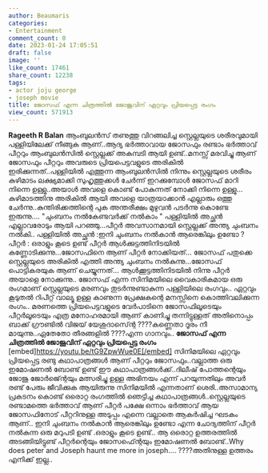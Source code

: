 ```yaml
---
author: Beaumaris
categories:
- Entertainment
comment_count: 0
date: 2023-01-24 17:05:51
draft: false
image: ''
like_count: 17461
share_count: 12238
tags:
- actor joju george
- joseph movie
title: ജോസഫ് എന്ന ചിത്രത്തിൽ ജോജുവിന് ഏറ്റവും പ്രിയപ്പെട്ട രംഗം
view_count: 571913
---
```


**Rageeth R Balan** ആംബുലൻസ് തണുത്തു വിറങ്ങലിച്ച സ്റ്റെല്ലയുടെ ശരീരവുമായി പള്ളിയിലേക്ക് നീങ്ങുക ആണ്..ആദ്യ ഭർത്താവായ ജോസഫും രണ്ടാം ഭർത്താവ് പീറ്ററും ആംബുലൻസിൽ സ്റ്റെല്ലക്ക് അകമ്പടി ആയി ഉണ്ട്..മനസ്സ് മരവിച്ചു ആണ് ജോസഫും പീറ്ററും അവരുടെ പ്രിയപെട്ടവളുടെ അരികിൽ ഇരിക്കുന്നത്..പള്ളിയിൽ എത്തുന്ന ആംബുലൻസിൽ നിന്നും സ്റ്റെല്ലയുടെ ശരീരം കുഴിമാടം ലക്ഷ്യമാക്കി സുഹൃത്തുക്കൾ ചേർന്ന് ഇറക്കുമ്പോൾ ജോസഫ് മാറി നിന്നെ ഉള്ളു..അയാൾ അവളെ കൊണ്ട് പോകുന്നത് നോക്കി നിന്നെ ഉള്ളു... കുഴിമാടത്തിനു അരികിൽ ആയി അവളെ യാത്രയാക്കാൻ എല്ലാരും ഒത്തു ചേർന്നു..കുന്തിരിക്കത്തിന്റെ പുക അന്തരീക്ഷം മുഴുവൻ പടർന്നു കൊണ്ടേ ഇരുന്നു.... "ചുംബനം നൽകേണ്ടവർക്ക് നൽകാം " പള്ളിയിൽ അച്ഛൻ എല്ലാവരോടും ആയി പറഞ്ഞു...പീറ്റർ അവസാനമായി സ്റ്റെല്ലക്ക് അന്ത്യ ചുംബനം നൽകി.. പള്ളിയിൽ അച്ഛൻ :ഇനി ചുംബനം നൽകാൻ ആരെങ്കിലും ഉണ്ടോ ? പീറ്റർ : ഒരാളും കൂടെ ഉണ്ട് പീറ്റർ ആൾക്കുട്ടത്തിനിടയിൽ കണ്ണോടിക്കുന്നു...ജോസഫിനെ ആണ് പീറ്റർ നോക്കിയത്... ജോസഫ് പതുക്കെ സ്റ്റെല്ലയുടെ അരികിൽ എത്തി അന്ത്യ ചുംബനം നൽകുന്നു...ജോസഫ് പൊട്ടികരയുക ആണ് ചെയ്യുന്നത്... ആൾക്കൂട്ടത്തിനിടയിൽ നിന്നു പീറ്റർ അയാളെ നോക്കുന്നു.. ജോസഫ് എന്ന സിനിമയിലെ വൈകാരികമായ ഒരു രംഗമാണ് സ്റ്റെല്ലയുടെ മരണവും തുടർന്നുണ്ടാകുന്ന പള്ളിയിലെ രംഗവും.. ഏറ്റവും കൂടുതൽ റിപീറ്റ് വാല്യൂ ഉള്ള കാണുന്ന പ്രേക്ഷകന്റെ മനസ്സിനെ കൊത്തിവലിക്കുന്ന രംഗം.. മരണത്തെ പ്രിയപെട്ടവളുടെ വേർപാടിനെ ജോസഫിലൂടെയും പീറ്റർലൂടെയും എത്ര മനോഹരമായി ആണ് കാണിച്ചു തന്നിട്ടുള്ളത് അതിനൊപ്പം ബാക്ക് ഗ്രൗണ്ടിൽ വിജയ് യേശുദാസ്ന്റെ ????കണ്ണെതാ ദൂരം നീ മായുന്നു..ഏതേതോ തീരങ്ങളിൽ ????എന്ന ഗാനവും.. **ജോസഫ് എന്ന ചിത്രത്തിൽ ജോജുവിന് ഏറ്റവും പ്രിയപ്പെട്ട രംഗം** [embed]https://youtu.be/tG9ZpwWue0E[/embed] സിനിമയിലെ ഏറ്റവും പ്രിയപ്പെട്ട രണ്ടു കഥാപാത്രങ്ങൾ ആണ് പീറ്ററും ജോസഫും..വല്ലാത്ത ഒരു ഇമോഷണൽ ബോണ്ട് ഉണ്ട് ഈ കഥാപാത്രങ്ങൾക്ക്..ദിലീഷ് പോത്തന്റെയും ജോജു ജോർജ്ന്റെയും മത്സരിച്ചു ഉള്ള അഭിനയം എന്ന് പറയുന്നതിലും അവർ രണ്ട് പേരും ജീവിക്കുക ആയിരുന്നു സിനിമയിൽ എന്നതാണ് ശെരി..അസാമാന്യ പ്രകടനം കൊണ്ട് ഒരൊറ്റ രംഗത്തിൽ ഞെട്ടിച്ച കഥാപാത്രങ്ങൾ..സ്റ്റെല്ലയുടെ രണ്ടാമത്തെ ഭർത്താവ് ആണ് പീറ്റർ പക്ഷേ ഒന്നാം ഭർത്താവ് ആയ ജോസഫിനോട് പീറ്ററിനുള്ള അടുപ്പം എന്നെ വല്ലാതെ ആകർഷിച്ച ഘടകം ആണ്.. ഇനി ചുംബനം നൽകാൻ ആരെങ്കിലും ഉണ്ടോ എന്ന ചോദ്യത്തിന് പീറ്റർ നൽകുന്ന ഒരു മറുപടി ഉണ്ട് .ഒരാളും കൂടെ ഉണ്ട്.. ആ ഒരൊറ്റ ഉത്തരത്തിൽ അടങ്ങിയിട്ടുണ്ട് പീറ്റർന്റെയും ജോസഫ്ന്റെയും ഇമോഷണൽ ബോണ്ട്‌..Why does peter and Joseph haunt me more in joseph.... ????അതിനുള്ള ഉത്തരം എനിക്ക് ഇല്ല..